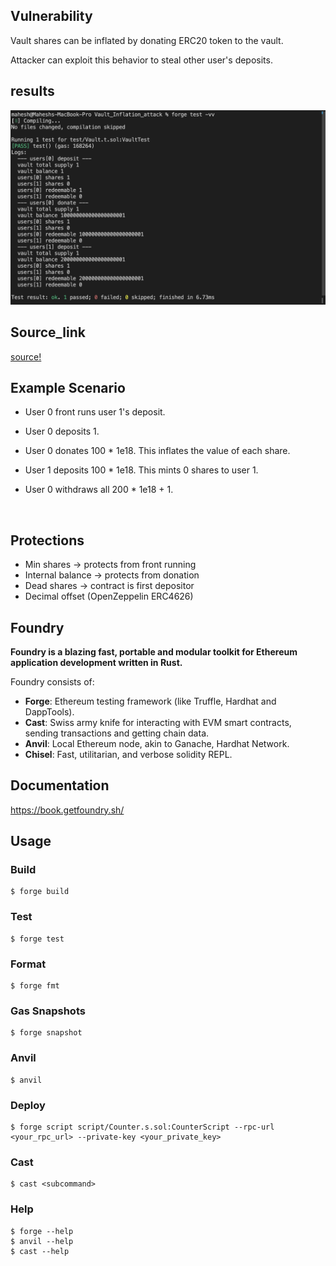 ## Vulnerability
Vault shares can be inflated by donating ERC20 token to the vault.

Attacker can exploit this behavior to steal other user's deposits.

## results
![result!](results.png)


## Source_link 
[source!](https://solidity-by-example.org/hacks/vault-inflation/)


## Example Scenario
- User 0 front runs user 1's deposit.

- User 0 deposits 1. <br>
- User 0 donates 100 * 1e18. This inflates the value of each share.<br>
- User 1 deposits 100 * 1e18. This mints 0 shares to user 1.<br>
- User 0 withdraws all 200 * 1e18 + 1.<br>
<br>

## Protections
- Min shares -> protects from front running<br>
- Internal balance -> protects from donation<br>
- Dead shares -> contract is first depositor<br>
- Decimal offset (OpenZeppelin ERC4626)<br>

## Foundry

**Foundry is a blazing fast, portable and modular toolkit for Ethereum application development written in Rust.**

Foundry consists of:

-   **Forge**: Ethereum testing framework (like Truffle, Hardhat and DappTools).
-   **Cast**: Swiss army knife for interacting with EVM smart contracts, sending transactions and getting chain data.
-   **Anvil**: Local Ethereum node, akin to Ganache, Hardhat Network.
-   **Chisel**: Fast, utilitarian, and verbose solidity REPL.

## Documentation

https://book.getfoundry.sh/

## Usage

### Build

```shell
$ forge build
```

### Test

```shell
$ forge test
```

### Format

```shell
$ forge fmt
```

### Gas Snapshots

```shell
$ forge snapshot
```

### Anvil

```shell
$ anvil
```

### Deploy

```shell
$ forge script script/Counter.s.sol:CounterScript --rpc-url <your_rpc_url> --private-key <your_private_key>
```

### Cast

```shell
$ cast <subcommand>
```

### Help

```shell
$ forge --help
$ anvil --help
$ cast --help
```
